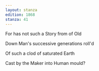 ```yaml
---
layout: stanza
edition: 1868
stanza: 41
---
```


For has not such a Story from of Old

Down Man's successive generations roll'd

Of such a clod of saturated Earth

Cast by the Maker into Human mould?